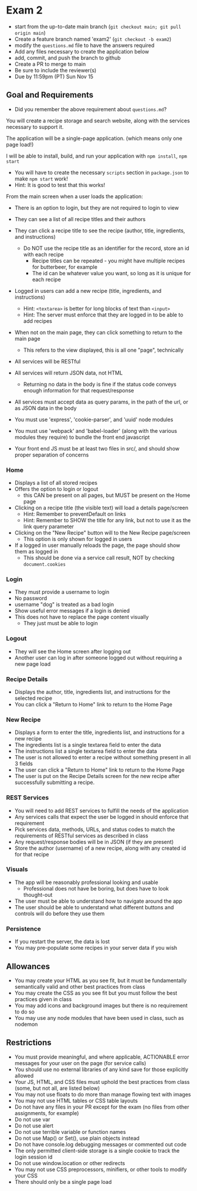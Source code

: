 # Exam 2

* start from the up-to-date main branch (`git checkout main; git pull origin main`)
* Create a feature branch named 'exam2' (`git checkout -b exam2`)
* modify the `questions.md` file to have the answers required
* Add any files necessary to create the application below
* add, commit, and push the branch to github
* Create a PR to merge to main
* Be sure to include the reviewer(s)
* Due by 11:59pm (PT) Sun Nov 15

## Goal and Requirements

* Did you remember the above requirement about `questions.md`?

You will create a recipe storage and search website, along with the services necessary to support it.

The application will be a single-page application. (which means only one page load!)  

I will be able to install, build, and run your application with `npm install`, `npm start`
* You will have to create the necessary `scripts` section in `package.json` to make `npm start` work!
* Hint: It is good to test that this works!

From the main screen when a user loads the application:
* There is an option to login, but they are not required to login to view
* They can see a list of all recipe titles and their authors
* They can click a recipe title to see the recipe (author, title, ingredients, and instructions)
  * Do NOT use the recipe title as an identifier for the record, store an id with each recipe
    * Recipe titles can be repeated - you might have multiple recipes for butterbeer, for example
    * The id can be whatever value you want, so long as it is unique for each recipe
* Logged in users can add a new recipe (title, ingredients, and instructions)
    * Hint: `<textarea>` is better for long blocks of text than `<input>`
    * Hint: The server must enforce that they are logged in to be able to add recipes
* When not on the main page, they can click something to return to the main page
  * This refers to the view displayed, this is all one "page", technically

* All services will be RESTful
* All services will return JSON data, not HTML
  * Returning no data in the body is fine if the status code conveys enough information for that request/response
* All services must accept data as query params, in the path of the url, or as JSON data in the body
* You must use 'express', 'cookie-parser', and 'uuid' node modules
* You must use 'webpack' and 'babel-loader' (along with the various modules they require) to bundle the front end javascript
* Your front end JS must be at least two files in src/, and should show proper separation of concerns

### Home 
* Displays a list of all stored recipes
* Offers the option to login or logout
  * this CAN be present on all pages, but MUST be present on the Home page
* Clicking on a recipe title (the visible text) will load a details page/screen
  * Hint: Remember to preventDefault on links
  * Hint: Remember to SHOW the title for any link, but not to use it as the link query parameter
* Clicking on the "New Recipe" button will to the New Recipe page/screen
  * This option is only shown for logged in users
* If a logged in user manually reloads the page, the page should show them as logged in
  * This should be done via a service call result, NOT by checking `document.cookies`

### Login
* They must provide a username to login
* No password
* username "dog" is treated as a bad login
* Show useful error messages if a login is denied
* This does not have to replace the page content visually
  * They just must be able to login

### Logout 
* They will see the Home screen after logging out
* Another user can log in after someone logged out without requiring a new page load

### Recipe Details
* Displays the author, title, ingredients list, and instructions for the selected recipe
* You can click a "Return to Home" link to return to the Home Page

### New Recipe
* Displays a form to enter the title, ingredients list, and instructions for a new recipe
* The ingredients list is a single textarea field to enter the data
* The instructions list a single textarea field to enter the data
* The user is not allowed to enter a recipe without something present in all 3 fields
* The user can click a "Return to Home" link to return to the Home Page
* The user is put on the Recipe Details screen for the new recipe after successfully submitting a recipe.

### REST Services

* You will need to add REST services to fulfill the needs of the application
* Any services calls that expect the user be logged in should enforce that requirement
* Pick services data, methods, URLs, and status codes to match the requirements of RESTful services as described in class
* Any request/response bodies will be in JSON (if they are present)
* Store the author (username) of a new recipe, along with any created id for that recipe

### Visuals

* The app will be reasonably professional looking and usable
  * Professional does not have be boring, but does have to look thought-out
* The user must be able to understand how to navigate around the app
* The user should be able to understand what different buttons and controls will do before they use them

### Persistence
* If you restart the server, the data is lost
* You may pre-populate some recipes in your server data if you wish

## Allowances
* You may create your HTML as you see fit, but it must be fundamentally semantically valid and other best practices from class
* You may create the CSS as you see fit but you must follow the best practices given in class
* You may add icons and background images but there is no requirement to do so
* You may use any node modules that have been used in class, such as nodemon

## Restrictions
* You must provide meaningful, and where applicable, ACTIONABLE error messages for your user on the page (for service calls) 
* You should use no external libraries of any kind save for those explicitly allowed
* Your JS, HTML, and CSS files must uphold the best practices from class (some, but not all, are listed below)
* You may not use floats to do more than manage flowing text with images
* You may not use HTML tables or CSS table layouts
* Do not have any files in your PR except for the exam (no files from other assignments, for example)
* Do not use var
* Do not use alert
* Do not use terrible variable or function names
* Do not use Map() or Set(), use plain objects instead
* Do not have console.log debugging messages or commented out code
* The only permitted client-side storage is a single cookie to track the login session id
* Do not use window.location or other redirects
* You may not use CSS preprocessors, minifiers, or other tools to modify your CSS
* There should only be a single page load
